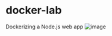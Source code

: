 # docker-lab
Dockerizing a Node.js web app
![image](https://user-images.githubusercontent.com/70569211/208451303-655f3b14-e100-48ed-ba6e-d6fd4d9293a5.png)
